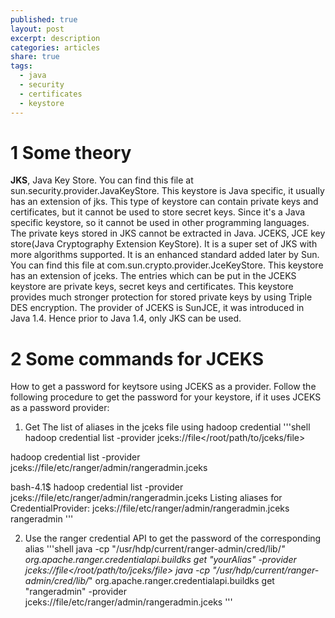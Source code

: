```yaml
---
published: true
layout: post
excerpt: description
categories: articles
share: true
tags:
  - java
  - security
  - certificates
  - keystore
---
```

# 1 Some theory

**JKS**, Java Key Store. You can find this file at sun.security.provider.JavaKeyStore. This keystore is Java specific, it usually has an extension of jks. This type of keystore can contain private keys and certificates, but it cannot be used to store secret keys. Since it's a Java specific keystore, so it cannot be used in other programming languages. The private keys stored in JKS cannot be extracted in Java.
JCEKS, JCE key store(Java Cryptography Extension KeyStore). It is a super set of JKS with more algorithms supported. It is an enhanced standard added later by Sun. You can find this file at com.sun.crypto.provider.JceKeyStore. This keystore has an extension of jceks. The entries which can be put in the JCEKS keystore are private keys, secret keys and certificates. This keystore provides much stronger protection for stored private keys by using Triple DES encryption.
The provider of JCEKS is SunJCE, it was introduced in Java 1.4. Hence prior to Java 1.4, only JKS can be used.

# 2 Some commands for JCEKS

How to get a password for keytsore using JCEKS as a provider. Follow the following procedure to get the password for your keystore, if it uses JCEKS as a password provider:
 
1. Get The list of aliases in the jceks file using hadoop credential
'''shell
hadoop credential list -provider jceks://file</root/path/to/jceks/file>

hadoop credential list -provider jceks://file/etc/ranger/admin/rangeradmin.jceks

bash-4.1$ hadoop credential list -provider jceks://file/etc/ranger/admin/rangeradmin.jceks
Listing aliases for CredentialProvider: jceks://file/etc/ranger/admin/rangeradmin.jceks
rangeradmin
'''  
 
2. Use the ranger credential API to get the password of the corresponding alias
'''shell
java -cp "/usr/hdp/current/ranger-admin/cred/lib/*" org.apache.ranger.credentialapi.buildks get "yourAlias" -provider jceks://file</root/path/to/jceks/file>
java -cp "/usr/hdp/current/ranger-admin/cred/lib/*" org.apache.ranger.credentialapi.buildks get "rangeradmin" -provider jceks://file/etc/ranger/admin/rangeradmin.jceks
'''